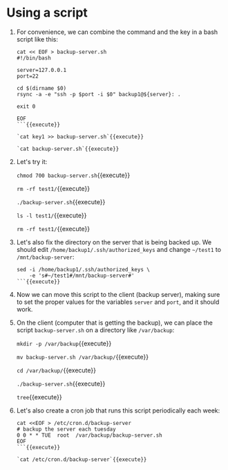 # Using a script

1. For convenience, we can combine the command and the key in a bash
   script like this:

   ```
   cat << EOF > backup-server.sh
   #!/bin/bash

   server=127.0.0.1
   port=22
   
   cd $(dirname $0)
   rsync -a -e "ssh -p $port -i $0" backup1@${server}: .
   
   exit 0
   
   EOF
   ```{{execute}}
   
   `cat key1 >> backup-server.sh`{{execute}}
   
   `cat backup-server.sh`{{execute}}

2. Let's try it:

   `chmod 700 backup-server.sh`{{execute}}
   
   `rm -rf test1/`{{execute}}
   
   `./backup-server.sh`{{execute}}
   
   `ls -l test1/`{{execute}}

   `rm -rf test1/`{{execute}}

3. Let's also fix the directory on the server that is being backed
   up. We should edit `/home/backup1/.ssh/authorized_keys` and change
   `~/test1` to `/mnt/backup-server`:
   
   ```
   sed -i /home/backup1/.ssh/authorized_keys \
       -e 's#~/test1#/mnt/backup-server#'
   ```{{execute}}

4. Now we can move this script to the client (backup server), making
   sure to set the proper values for the variables `server` and
   `port`, and it should work.

5. On the client (computer that is getting the backup), we can place the script `backup-server.sh`
   on a directory like `/var/backup`:

   `mkdir -p /var/backup`{{execute}}
   
   `mv backup-server.sh /var/backup/`{{execute}}
   
   `cd /var/backup/`{{execute}}
   
   `./backup-server.sh`{{execute}}
   
   `tree`{{execute}}

6. Let's also create a cron job that runs this script periodically each week:

   ```
   cat <<EOF > /etc/cron.d/backup-server
   # backup the server each tuesday
   0 0 * * TUE  root  /var/backup/backup-server.sh
   EOF
   ```{{execute}}
   
   `cat /etc/cron.d/backup-server`{{execute}}
